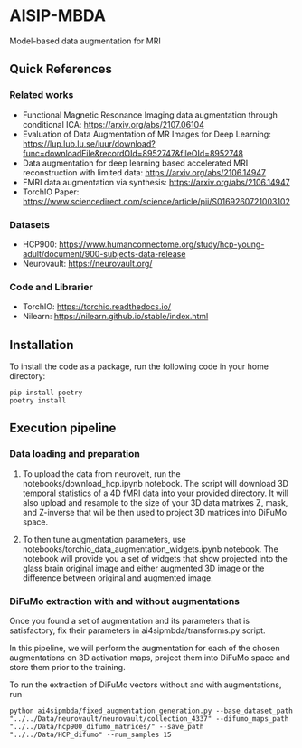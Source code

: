 # AISIP-MBDA
Model-based data augmentation for MRI 

## Quick References

### Related works
* Functional Magnetic Resonance Imaging data augmentation through conditional ICA: https://arxiv.org/abs/2107.06104
* Evaluation of Data Augmentation of MR Images for Deep Learning: https://lup.lub.lu.se/luur/download?func=downloadFile&recordOId=8952747&fileOId=8952748
* Data augmentation for deep learning based accelerated MRI reconstruction with limited data: https://arxiv.org/abs/2106.14947
* FMRI data augmentation via synthesis: https://arxiv.org/abs/2106.14947
* TorchIO Paper: https://www.sciencedirect.com/science/article/pii/S0169260721003102

### Datasets
* HCP900: https://www.humanconnectome.org/study/hcp-young-adult/document/900-subjects-data-release
* Neurovault: https://neurovault.org/

### Code and Librarier
* TorchIO: https://torchio.readthedocs.io/
* Nilearn: https://nilearn.github.io/stable/index.html



## Installation 
To install the code as a package, run the following code in your home directory: 

```
pip install poetry
poetry install
```

## Execution pipeline

### Data loading and preparation

1. To upload the data from neurovelt, run the notebooks/download_hcp.ipynb notebook.
The script will download 3D temporal statistics of a 4D fMRI data into your provided directory. It will also upload and resample to the size of your 3D data matrixes Z, mask, and Z-inverse that wil be then used to project 3D matrices into DiFuMo space. 


2. To then tune augmentation parameters, use notebooks/torchio_data_augmentation_widgets.ipynb notebook. The notebook will provide you a set of widgets that show projected into the glass brain original image and either augmented 3D image or the difference between original and augmented image.

### DiFuMo extraction with and without augmentations

Once you found a set of augmentation and its parameters that is satisfactory, fix their parameters in ai4sipmbda/transforms.py script.

In this pipeline, we will perform the augmentation for each of the chosen augmentations on 3D activation maps, project them into DiFuMo space and store them prior to the training. 

To run the extraction of DiFuMo vectors without and with augmentations, run 

```
python ai4sipmbda/fixed_augmentation_generation.py --base_dataset_path "../../Data/neurovault/neurovault/collection_4337" --difumo_maps_path "../../Data/hcp900_difumo_matrices/" --save_path "../../Data/HCP_difumo" --num_samples 15
```
